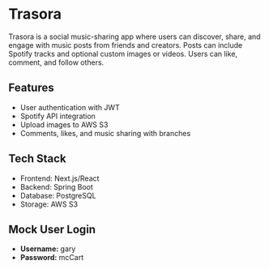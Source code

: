 # Trasora

Trasora is a social music-sharing app where users can discover, share, and engage with music posts from friends and creators. Posts can include Spotify tracks and optional custom images or videos. Users can like, comment, and follow others.

## Features
- User authentication with JWT
- Spotify API integration
- Upload images to AWS S3
- Comments, likes, and music sharing with branches

## Tech Stack
- Frontend: Next.js/React
- Backend: Spring Boot
- Database: PostgreSQL
- Storage: AWS S3


## Mock User Login
- **Username:** gary  
- **Password:** mcCart
